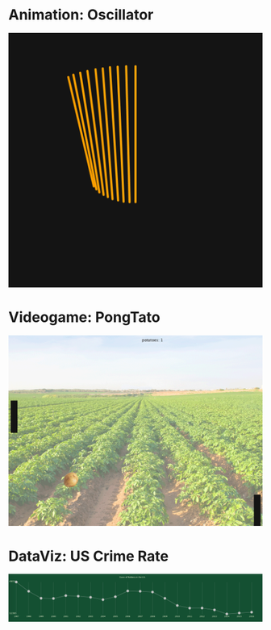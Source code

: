 # Animation: Oscillator

![Screen](https://github.com/phil000001/processing_doc_18_19/blob/master/Sketch1/Oscillator.png)

# Videogame: PongTato

![Screen](https://github.com/phil000001/processing_doc_18_19/blob/master/Sketch2/pong.png)


# DataViz: US Crime Rate

![Screen](https://github.com/phil000001/processing_doc_18_19/blob/master/Sketch3/Data-viz.png)
